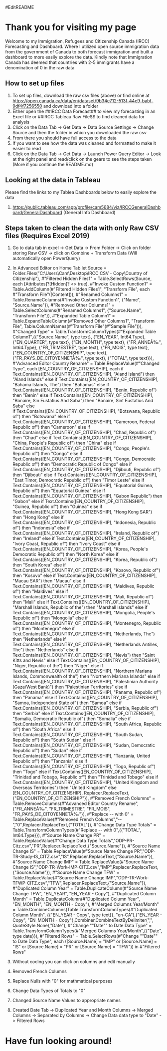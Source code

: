 #EditREADME
# Thank you for visiting my page
Welcome to my Immigration, Refugees and Citizenship Canada (IRCC) Forecasting and Dashboard. Where I utilized open source immigration data from the government of Canada to both forecast immigration and built a dashboard to more easily explore the data. Kindly note that Immigration Canada has deemed that countries with 2-5 immigrants have a denomination of 0 in the raw data

## How to set up files
1. To set up files, download the raw csv files (above) or find online at https://open.canada.ca/data/en/dataset/9b34e712-513f-44e9-babf-9df4f7256550 and download into a folder
2. Either open the ##IRCC Data Forecast## to view my forecasting in an Excel file or ##IRCC Tableau Raw File$$ to find cleaned data for analysis
3. Click on the Data Tab -> Get Data -> Data Source Settings -> Change Source and then the folder in whicn you downloaded the raw csv
4. From there you should have full access to the data
5. If you want to see how the data was cleaned and formatted to make it easier to read
6. Click on the Data Tab -> Get Data -> Launch Power Query Editor -> Look at the right panel and read/click on the gears to see the steps taken (More if you continue the README.md)

## Looking at the data in Tableau
Please find the links to my Tablea Dashboards below to easily explore the data
1. https://public.tableau.com/app/profile/cam5684/viz/IRCCGeneralDashboard/GeneralDashboard (General Info Dashboard)

## Steps taken to clean the data with only Raw CSV files (Requires Excel 2019)
1. Go to data tab in excel -> Get Data -> From Folder -> Click on folder storing Raw CSV -> click on Combine + Transform Data (Will automatically open PowerQuery)
2. In Advanced Editor on Home Tab
let
    Source = Folder.Files("C:\Users\Cam\Desktop\IRCC CSV - Copy\Country of Citizenship"),
    #"Filtered Hidden Files1" = Table.SelectRows(Source, each [Attributes]?[Hidden]? <> true),
    #"Invoke Custom Function1" = Table.AddColumn(#"Filtered Hidden Files1", "Transform File", each #"Transform File"([Content])),
    #"Renamed Columns1" = Table.RenameColumns(#"Invoke Custom Function1", {"Name", "Source.Name"}),
    #"Removed Other Columns1" = Table.SelectColumns(#"Renamed Columns1", {"Source.Name", "Transform File"}),
    #"Expanded Table Column1" = Table.ExpandTableColumn(#"Removed Other Columns1", "Transform File", Table.ColumnNames(#"Transform File"(#"Sample File"))),
    #"Changed Type" = Table.TransformColumnTypes(#"Expanded Table Column1",{{"Source.Name", type text}, {"EN_YEAR", Int64.Type}, {"EN_QUARTER", type text}, {"EN_MONTH", type text}, {"FR_ANNEÃ‰", Int64.Type}, {"FR_TRIMESTRE", type text}, {"FR_MOIS", type text}, {"EN_COUNTRY_OF_CITIZENSHIP", type text}, {"FR_PAYS_DE_CITOYENNETÃ‰", type text}, {"TOTAL", type text}}),
    #"Advanced Editor Country Rename" = Table.ReplaceValue(#"Changed Type", each [EN_COUNTRY_OF_CITIZENSHIP], each 
if Text.Contains([EN_COUNTRY_OF_CITIZENSHIP], "Aland Island") then "Aland Islands" else
if Text.Contains([EN_COUNTRY_OF_CITIZENSHIP], "Bahama Islands, The") then "Bahamas" else
if Text.Contains([EN_COUNTRY_OF_CITIZENSHIP], "Benin, Republic of") then "Benin" else
if Text.Contains([EN_COUNTRY_OF_CITIZENSHIP], "Bonaire, Sin Eustatius And Saba") then "Bonaire, Sint Eustatius And Saba" else  
if Text.Contains([EN_COUNTRY_OF_CITIZENSHIP], "Botswana, Republic of") then "Botswana" else 
if Text.Contains([EN_COUNTRY_OF_CITIZENSHIP], "Cameroon, Federal Republic of") then "Cameroon" else
if Text.Contains([EN_COUNTRY_OF_CITIZENSHIP], "Chad, Republic of") then "Chad" else
if Text.Contains([EN_COUNTRY_OF_CITIZENSHIP], "China, People's Republic of") then "China" else
if Text.Contains([EN_COUNTRY_OF_CITIZENSHIP], "Congo, People's Republic of") then "Congo" else 
if Text.Contains([EN_COUNTRY_OF_CITIZENSHIP], "Congo, Democratic Republic of") then "Democratic Republic of Congo" else
if Text.Contains([EN_COUNTRY_OF_CITIZENSHIP], "Djibouti, Republic of") then "Djibouti" else
if Text.Contains([EN_COUNTRY_OF_CITIZENSHIP], "East Timor, Democratic Republic of") then "Timor Leste" else
if Text.Contains([EN_COUNTRY_OF_CITIZENSHIP], "Equatorial Guinea, Republic of") then "Equatorial Guinea" else
if Text.Contains([EN_COUNTRY_OF_CITIZENSHIP], "Gabon Republic") then "Gabon" else
if Text.Contains([EN_COUNTRY_OF_CITIZENSHIP], "Guinea, Republic of") then "Guinea" else
if Text.Contains([EN_COUNTRY_OF_CITIZENSHIP], "Hong Kong SAR") then "Hong Kong" else
if Text.Contains([EN_COUNTRY_OF_CITIZENSHIP], "Indonesia, Republic of") then "Indonesia" else
if Text.Contains([EN_COUNTRY_OF_CITIZENSHIP], "Ireland, Republic of") then "Ireland" else
if Text.Contains([EN_COUNTRY_OF_CITIZENSHIP], "Ivory Coast, Republic of") then "Ivory Coast" else
if Text.Contains([EN_COUNTRY_OF_CITIZENSHIP], "Korea, People's Democratic Republic of") then "North Korea" else
if Text.Contains([EN_COUNTRY_OF_CITIZENSHIP], "Korea, Republic of") then "South Korea" else
if Text.Contains([EN_COUNTRY_OF_CITIZENSHIP], "Kosovo, Republic of") then "Kosovo" else
if Text.Contains([EN_COUNTRY_OF_CITIZENSHIP], "Macau SAR") then "Macau" else
if Text.Contains([EN_COUNTRY_OF_CITIZENSHIP], "Maldives, Republic of") then "Maldives" else
if Text.Contains([EN_COUNTRY_OF_CITIZENSHIP], "Mali, Republic of") then "Mali" else
if Text.Contains([EN_COUNTRY_OF_CITIZENSHIP], "Marshall Islands, Republic of the") then "Marshall Islands" else
if Text.Contains([EN_COUNTRY_OF_CITIZENSHIP], "Mongolia, People's Republic of") then "Mongolia" else
if Text.Contains([EN_COUNTRY_OF_CITIZENSHIP], "Montenegro, Republic of") then "Montenegro" else
if Text.Contains([EN_COUNTRY_OF_CITIZENSHIP], "Netherlands, The") then "Netherlands" else
if Text.Contains([EN_COUNTRY_OF_CITIZENSHIP], "Netherlands Antilles, The") then "Netherlands" else
if Text.Contains([EN_COUNTRY_OF_CITIZENSHIP], "Nevis") then "Saint Kitts and Nevis" else
if Text.Contains([EN_COUNTRY_OF_CITIZENSHIP], "Niger, Republic of the") then "Niger" else
if Text.Contains([EN_COUNTRY_OF_CITIZENSHIP], "Northern Mariana Islands, Commonwealth of the") then "Northern Mariana Islands" else
if Text.Contains([EN_COUNTRY_OF_CITIZENSHIP], "Palestinian Authority (Gaza/West Bank)") then "Palestinian Territories" else
if Text.Contains([EN_COUNTRY_OF_CITIZENSHIP], "Panama, Republic of") then "Panama" else
if Text.Contains([EN_COUNTRY_OF_CITIZENSHIP], "Samoa, Independent State of") then "Samoa" else
if Text.Contains([EN_COUNTRY_OF_CITIZENSHIP], "Serbia, Republic of") then "Serbia" else
if Text.Contains([EN_COUNTRY_OF_CITIZENSHIP], "Somalia, Democratic Republic of") then "Somalia" else
if Text.Contains([EN_COUNTRY_OF_CITIZENSHIP], "South Africa, Republic of") then "South Africa" else
if Text.Contains([EN_COUNTRY_OF_CITIZENSHIP], "South Sudan, Republic of") then "South Sudan" else
if Text.Contains([EN_COUNTRY_OF_CITIZENSHIP], "Sudan, Democratic Republic of") then "Sudan" else
if Text.Contains([EN_COUNTRY_OF_CITIZENSHIP], "Tanzania, United Republic of") then "Tanzania" else
if Text.Contains([EN_COUNTRY_OF_CITIZENSHIP], "Togo, Republic of") then "Togo" else
if Text.Contains([EN_COUNTRY_OF_CITIZENSHIP], "Trinidad and Tobago, Republic of") then "Trinidad and Tobago" else
if Text.Contains([EN_COUNTRY_OF_CITIZENSHIP], "United Kingdom and Overseas Territories") then "United Kingdom" else
[EN_COUNTRY_OF_CITIZENSHIP], Replacer.ReplaceText, {"EN_COUNTRY_OF_CITIZENSHIP"}),
    #"Removed French Columns" = Table.RemoveColumns(#"Advanced Editor Country Rename",{"FR_ANNEÃ‰", "FR_TRIMESTRE", "FR_MOIS", "FR_PAYS_DE_CITOYENNETÃ‰"}),
    #"Replace -- with 0" = Table.ReplaceValue(#"Removed French Columns","--","0",Replacer.ReplaceText,{"TOTAL"}),
    #"Change Data Type Totals" = Table.TransformColumnTypes(#"Replace -- with 0",{{"TOTAL", Int64.Type}}),
    #"Source Name Change PR" = Table.ReplaceValue(#"Change Data Type Totals","ODP-PR-Citz.csv","PR",Replacer.ReplaceText,{"Source.Name"}),
    #"Source Name Change IS" = Table.ReplaceValue(#"Source Name Change PR","ODP-TR-Study-IS_CITZ.csv","IS",Replacer.ReplaceText,{"Source.Name"}),
    #"Source Name Change IMP" = Table.ReplaceValue(#"Source Name Change IS","ODP-TR-Work-IMP-CITZ.csv","IMP",Replacer.ReplaceText,{"Source.Name"}),
    #"Source Name Change TFW" = Table.ReplaceValue(#"Source Name Change IMP","ODP-TR-Work-TFWP-CITZ.csv","TFW",Replacer.ReplaceText,{"Source.Name"}),
    #"Duplicated Column Year" = Table.DuplicateColumn(#"Source Name Change TFW", "EN_YEAR", "EN_YEAR - Copy"),
    #"Duplicated Column Month" = Table.DuplicateColumn(#"Duplicated Column Year", "EN_MONTH", "EN_MONTH - Copy"),
    #"Merged Columns Year/Month" = Table.CombineColumns(Table.TransformColumnTypes(#"Duplicated Column Month", {{"EN_YEAR - Copy", type text}}, "en-CA"),{"EN_YEAR - Copy", "EN_MONTH - Copy"},Combiner.CombineTextByDelimiter(",", QuoteStyle.None),"Date"),
    #"Change ""Date"" to Date Data Type" = Table.TransformColumnTypes(#"Merged Columns Year/Month",{{"Date", type date}}),
    #"Filtered Rows" = Table.SelectRows(#"Change ""Date"" to Date Data Type", each ([Source.Name] = "IMP" or [Source.Name] = "IS" or [Source.Name] = "PR" or [Source.Name] = "TFW"))
in
    #"Filtered Rows"

3. Without coding you can click on columns and edit manually
4. Removed French Columns
5. Replace Nulls with "0" for mathmatical purposes
6. Change Data Types of Totals to "0"
7. Changed Source Name Values to appropriate names
8. Created Date Tab -> Duplicated Year and Month Columns -> Merged Columns -> Separated by Columns -> Change Data data type to "Date" -> Filtered Rows

# Have fun looking around!


